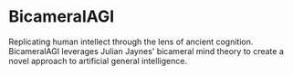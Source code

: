 # BicameralAGI
Replicating human intellect through the lens of ancient cognition. BicameralAGI leverages Julian Jaynes' bicameral mind theory to create a novel approach to artificial general intelligence.
